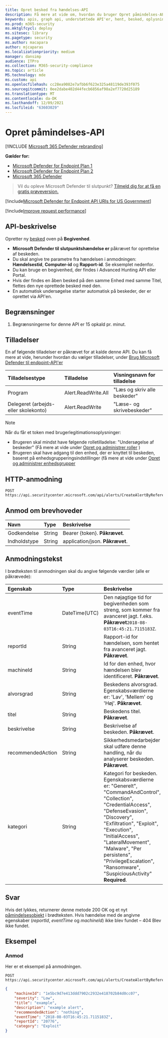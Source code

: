 ```yaml
---
title: Opret besked fra hændelses-API
description: Få mere at vide om, hvordan du bruger Opret påmindelses-API'en til at oprette en ny besked oven på Begivenhed i Microsoft Defender til slutpunkt.
keywords: apis, graph api, understøttede API'er, hent, besked, oplysninger, id
ms.prod: m365-security
ms.mktglfcycl: deploy
ms.sitesec: library
ms.pagetype: security
ms.author: macapara
author: mjcaparas
ms.localizationpriority: medium
manager: dansimp
audience: ITPro
ms.collection: M365-security-compliance
ms.topic: article
MS.technology: mde
ms.custom: api
ms.openlocfilehash: cc28ea9082e7afbb6f623e325a48119de393f075
ms.sourcegitcommit: 0ee2dabe402d44fecb6856af98a2ef7720d25189
ms.translationtype: MT
ms.contentlocale: da-DK
ms.lasthandoff: 12/09/2021
ms.locfileid: "63603029"
---
```

# <a name="create-alert-api"></a>Opret påmindelses-API

[!INCLUDE [Microsoft 365 Defender rebranding](../../includes/microsoft-defender.md)]

**Gælder for:**
- [Microsoft Defender for Endpoint Plan 1](https://go.microsoft.com/fwlink/p/?linkid=2154037)
- [Microsoft Defender for Endpoint Plan 2](https://go.microsoft.com/fwlink/p/?linkid=2154037)
- [Microsoft 365 Defender](https://go.microsoft.com/fwlink/?linkid=2118804)

> Vil du opleve Microsoft Defender til slutpunkt? [Tilmeld dig for at få en gratis prøveversion.](https://signup.microsoft.com/create-account/signup?products=7f379fee-c4f9-4278-b0a1-e4c8c2fcdf7e&ru=https://aka.ms/MDEp2OpenTrial?ocid=docs-wdatp-exposedapis-abovefoldlink)

[!include[Microsoft Defender for Endpoint API URIs for US Government](../../includes/microsoft-defender-api-usgov.md)]

[!include[Improve request performance](../../includes/improve-request-performance.md)]


## <a name="api-description"></a>API-beskrivelse

Opretter ny [besked](alerts.md) oven på **Begivenhed**.

- **Microsoft Defender til slutpunktshændelse er** påkrævet for oprettelse af beskeden.
- Du skal angive tre parametre fra hændelsen i anmodningen: **Hændelsestid**, **Computer-id** og **Rapport-id**. Se eksemplet nedenfor.
- Du kan bruge en begivenhed, der findes i Advanced Hunting API eller Portal.
- Hvis der findes en åben besked på den samme Enhed med samme Titel, flettes den nye oprettede besked med den.
- En automatisk undersøgelse starter automatisk på beskeder, der er oprettet via API'en.

## <a name="limitations"></a>Begrænsninger

1. Begrænsningerne for denne API er 15 opkald pr. minut.

## <a name="permissions"></a>Tilladelser

En af følgende tilladelser er påkrævet for at kalde denne API. Du kan få mere at vide, herunder hvordan du vælger tilladelser, under [Brug Microsoft Defender til endpoint-API'er](apis-intro.md)

Tilladelsestype | Tilladelse | Visningsnavn for tilladelse
:---|:---|:---
Program | Alert.ReadWrite.All | "Læs og skriv alle beskeder"
Delegeret (arbejds- eller skolekonto) | Alert.ReadWrite | "Læse- og skrivebeskeder"

> [!NOTE]
> Når du får et token med brugerlegitimationsoplysninger:
>
> - Brugeren skal mindst have følgende rolletilladelse: "Undersøgelse af beskeder" (Få mere at vide under [Opret og administrer roller](user-roles.md) )
> - Brugeren skal have adgang til den enhed, der er knyttet til beskeden, baseret på enhedsgrupperingsindstillinger (få mere at vide under [Opret og administrer enhedsgrupper](machine-groups.md)

## <a name="http-request"></a>HTTP-anmodning

```http
POST https://api.securitycenter.microsoft.com/api/alerts/CreateAlertByReference
```

## <a name="request-headers"></a>Anmod om brevhoveder

Navn|Type|Beskrivelse
:---|:---|:---
Godkendelse | String | Bearer {token}. **Påkrævet**.
Indholdstype | String | application/json. **Påkrævet**.

## <a name="request-body"></a>Anmodningstekst

I brødteksten til anmodningen skal du angive følgende værdier (alle er påkrævede):

Egenskab | Type | Beskrivelse
:---|:---|:---
eventTime | DateTime(UTC) | Den nøjagtige tid for begivenheden som streng, som kommer fra avanceret jagt. f.eks. **Påkrævet**```2018-08-03T16:45:21.7115183Z```.
reportId | String | Rapport-id for hændelsen, som hentet fra avanceret jagt. **Påkrævet**.
machineId | String | Id for den enhed, hvor hændelsen blev identificeret. **Påkrævet**.
alvorsgrad | String | Beskedens alvorsgrad. Egenskabsværdierne er: 'Lav', 'Mellem' og 'Høj'. **Påkrævet**.
titel | String | Beskedens titel. **Påkrævet**.
beskrivelse | String | Beskrivelse af beskeden. **Påkrævet**.
recommendedAction| String | Sikkerhedsmedarbejder skal udføre denne handling, når du analyserer beskeden. **Påkrævet**.
kategori| String | Kategori for beskeden. Egenskabsværdierne er: "Generelt", "CommandAndControl", "Collection", "CredentialAccess", "DefenseEvasion", "Discovery", "Exfiltration", "Exploit", "Execution", "InitialAccess", "LateralMovement", "Malware", "Per persistens", "PrivilegeEscalation", "Ransomware", "SuspiciousActivity" **Required**.

## <a name="response"></a>Svar

Hvis det lykkes, returnerer denne metode 200 OK og et nyt [påmindelsesobjekt](alerts.md) i brødteksten. Hvis hændelse med de angivne egenskaber (_reportId_, _eventTime_ og _machineId_) ikke blev fundet – 404 Blev ikke fundet.

## <a name="example"></a>Eksempel

### <a name="request"></a>Anmod

Her er et eksempel på anmodningen.

```http
POST https://api.securitycenter.microsoft.com/api/alerts/CreateAlertByReference
```

```json
{
    "machineId": "1e5bc9d7e413ddd7902c2932e418702b84d0cc07",
    "severity": "Low",
    "title": "example",
    "description": "example alert",
    "recommendedAction": "nothing",
    "eventTime": "2018-08-03T16:45:21.7115183Z",
    "reportId": "20776",
    "category": "Exploit"
}
```
